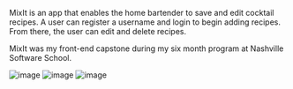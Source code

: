MixIt is an app that enables the home bartender to save and edit cocktail recipes. A user can register a username and login to begin adding recipes. From there, the user can edit and delete recipes.

MixIt was my front-end capstone during my six month program at Nashville Software School.

![image](https://user-images.githubusercontent.com/39492964/45660149-fb727380-babc-11e8-9de6-ca5970e835a9.png)
![image](https://user-images.githubusercontent.com/39492964/45660337-d0d4ea80-babd-11e8-92b6-491c047270be.png)
![image](https://user-images.githubusercontent.com/39492964/45660158-0cbb8000-babd-11e8-934c-f01c49e21c94.png)




